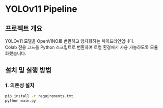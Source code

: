 # YOLOv11 Pipeline

## 프로젝트 개요
YOLOv11 모델을 OpenVINO로 변환하고 양자화하는 파이프라인입니다.  
Colab 전용 코드를 Python 스크립트로 변환하여 로컬 환경에서 사용 가능하도록 모듈화했습니다.

## 설치 및 실행 방법

### 1. 의존성 설치
```bash
pip install -r requirements.txt
python main.py
